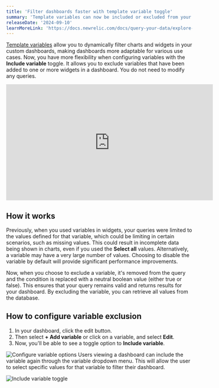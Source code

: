 ```yaml
---
title: 'Filter dashboards faster with template variable toggle'
summary: 'Template variables can now be included or excluded from your dashboard widgets'
releaseDate: '2024-09-10'
learnMoreLink: 'https://docs.newrelic.com/docs/query-your-data/explore-query-data/dashboards/dashboard-template-variables/#include-variable'
---
```



[Template variables](https://docs.newrelic.com/whats-new/2022/11/whats-new-11-30-dashboard-template-variables/) allow you to dynamically filter charts and widgets in your custom dashboards, making dashboards more adaptable for various use cases.
Now, you have more flexibility when configuring variables with the **Include variable** toggle. It allows you to exclude variables that have been added to one or more widgets in a dashboard. You do not need to modify any queries.

<iframe width="560" height="315" src="https://fast.wistia.net/embed/iframe/vr5sy04mpf" frameborder="0" allow="accelerometer; autoplay; clipboard-write; encrypted-media; gyroscope; picture-in-picture" allowfullscreen></iframe>


## How it works

Previously, when you used variables in widgets, your queries were limited to the values defined for that variable, which could be limiting in certain scenarios, such as missing values. This could result in incomplete data being shown in charts, even if you used the **Select all** values. Alternatively, a variable may have a very large number of values. Choosing to disable the variable by default will provide significant performance improvements.

Now, when you choose to exclude a variable, it's removed from the query and the condition is replaced with a neutral boolean value (either true or false). This ensures that your query remains valid and returns results for your dashboard. By excluding the variable, you can retrieve all values from the database.


## How to configure variable exclusion

1. In your dashboard, click the edit <Icon name="fe-edit-2"/> button.
2. Then select **+ Add variable** or click on a variable, and select **Edit**.
3. Now, you'll be able to see a toggle option to **Include variable**.


![Configure variable options](/images/include_variable1.webp "Configure variable options")
Users viewing a dashboard can include the variable again through the variable dropdown menu. This will allow the user to select specific values for that variable to filter their dashboard.

![Include variable toggle](/images/include_variable2.webp "Include variable toggle")